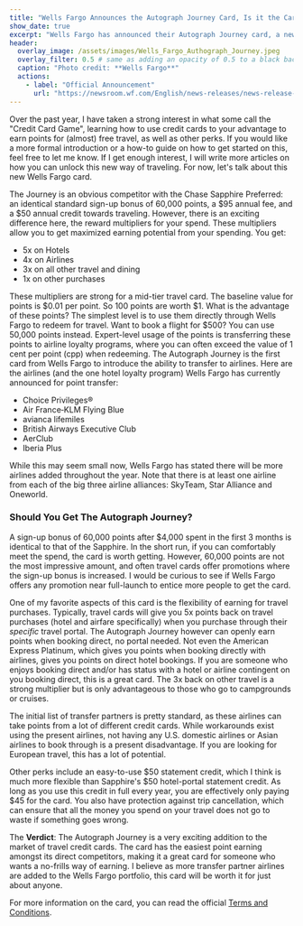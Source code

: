 ```yaml
---
title: "Wells Fargo Announces the Autograph Journey Card, Is it the Card for You?"
show_date: true 
excerpt: "Wells Fargo has announced their Autograph Journey card, a new addition to the Autograph collection. With the introduction of transfer partners, elevated earning categories, and an annual airline credit, should this new addition to the Autograph suite take a slot in your wallet?"
header:
  overlay_image: /assets/images/Wells_Fargo_Authograph_Journey.jpeg
  overlay_filter: 0.5 # same as adding an opacity of 0.5 to a black background
  caption: "Photo credit: **Wells Fargo**"
  actions:
    - label: "Official Announcement"
      url: "https://newsroom.wf.com/English/news-releases/news-release-details/2024/Wells-Fargo-to-Launch-Autograph-Journey-Card-Designed-for-Frequent-Travelers/default.aspx"
---
```



Over the past year, I have taken a strong interest in what some call the "Credit Card Game", learning how to use credit cards to your advantage to earn points for (almost) free travel, as well as other perks. If you would like a more formal introduction or a how-to guide on how to get started on this, feel free to let me know. If I get enough interest, I will write more articles on how you can unlock this new way of traveling. For now, let's talk about this new Wells Fargo card. 

The Journey is an obvious competitor with the Chase Sapphire Preferred: an identical standard sign-up bonus of 60,000 points, a $95 annual fee, and a $50 annual credit towards traveling. However, there is an exciting difference here, the reward multipliers for your spend. These multipliers allow you to get maximized earning potential from your spending. You get:
- 5x on Hotels
- 4x on Airlines
- 3x on all other travel and dining
- 1x on other purchases

These multipliers are strong for a mid-tier travel card. The baseline value for points is $0.01 per point. So 100 points are worth $1. What is the advantage of these points? The simplest level is to use them directly through Wells Fargo to redeem for travel. Want to book a flight for $500? You can use 50,000 points instead. Expert-level usage of the points is transferring these points to airline loyalty programs, where you can often exceed the value of 1 cent per point (cpp) when redeeming. The Autograph Journey is the first card from Wells Fargo to introduce the ability to transfer to airlines. Here are the airlines (and the one hotel loyalty program) Wells Fargo has currently announced for point transfer:
- Choice Privileges®
- Air France‑KLM Flying Blue
- avianca lifemiles
- British Airways Executive Club
- AerClub
- Iberia Plus

While this may seem small now, Wells Fargo has stated there will be more airlines added throughout the year. Note that there is at least one airline from each of the big three airline alliances: SkyTeam, Star Alliance and Oneworld. 

### Should You Get The Autograph Journey?

A sign-up bonus of 60,000 points after $4,000 spent in the first 3 months is identical to that of the Sapphire. In the short run, if you can comfortably meet the spend, the card is worth getting. However, 60,000 points are not the most impressive amount, and often travel cards offer promotions where the sign-up bonus is increased. I would be curious to see if Wells Fargo offers any promotion near full-launch to entice more people to get the card. 

One of my favorite aspects of this card is the flexibility of earning for travel purchases. Typically, travel cards will give you 5x points back on travel purchases (hotel and airfare specifically) when you purchase through their *specific* travel portal. The Autograph Journey however can openly earn points when booking direct, no portal needed. Not even the American Express Platinum, which gives you points when booking directly with airlines, gives you points on direct hotel bookings. If you are someone who enjoys booking direct and/or has status with a hotel or airline contingent on you booking direct, this is a great card. The 3x back on other travel is a strong multiplier but is only advantageous to those who go to campgrounds or cruises.

The initial list of transfer partners is pretty standard, as these airlines can take points from a lot of different credit cards. While workarounds exist using the present airlines, not having any U.S. domestic airlines or Asian airlines to book through is a present disadvantage. If you are looking for European travel, this has a lot of potential. 

Other perks include an easy-to-use $50 statement credit, which I think is much more flexible than Sapphire's $50 hotel-portal statement credit. As long as you use this credit in full every year, you are effectively only paying $45 for the card. You also have protection against trip cancellation, which can ensure that all the money you spend on your travel does not go to waste if something goes wrong. 

The **Verdict**: The Autograph Journey is a very exciting addition to the market of travel credit cards. The card has the easiest point earning amongst its direct competitors, making it a great card for someone who wants a no-frills way of earning. I believe as more transfer partner airlines are added to the Wells Fargo portfolio, this card will be worth it for just about anyone. 

For more information on the card, you can read the official [Terms and Conditions](https://www.wellsfargo.com/credit-cards/autograph-visa/terms/).
